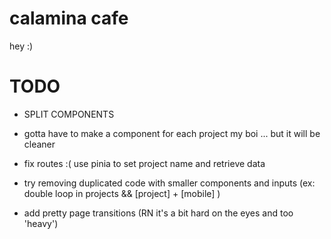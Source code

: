 # calamina cafe

hey :)

# TODO 
- SPLIT COMPONENTS
- gotta have to make a component for each project my boi ... but it will be cleaner

- fix routes :( use pinia to set project name and retrieve data
- try removing duplicated code with smaller components and inputs
    (ex: double loop in projects && [project] + [mobile] )

- add pretty page transitions (RN it's a bit hard on the eyes and too 'heavy')